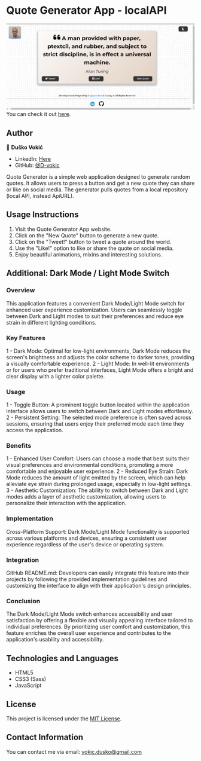 

# Quote Generator App - localAPI

![Quote Generator Preview](screenshot.png)
You can check it out [here](https://d-vokic.github.io/Quotations-Generator-App/).

## Author

👤 **Duško Vokić**

* LinkedIn: [Here](https://linkedin.com/in/duško-vokić-0337a2106)
* GitHub: [@D-vokic](https://github.com/D-vokic)

Quote Generator is a simple web application designed to generate random quotes. It allows users to press a button and get a new quote they can share or like on social media. The generator pulls quotes from a local repository (local API, instead ApiURL).

## Usage Instructions

1. Visit the Quote Generator App website.
2. Click on the "New Quote" button to generate a new quote.
3. Click on the "Tweet!" button to tweet a quote around the world.
4. Use the "Like!" option to like or share the quote on social media.
5. Enjoy beautiful animations, mixins and interesting solutions.

## Additional: Dark Mode / Light Mode Switch

### Overview
This application features a convenient Dark Mode/Light Mode switch for enhanced user experience customization. Users can seamlessly toggle between Dark and Light modes to suit their preferences and reduce eye strain in different lighting conditions.

### Key Features
1 - Dark Mode: Optimal for low-light environments, Dark Mode reduces the screen's brightness and adjusts the color scheme to darker tones, providing a visually comfortable experience.
2 - Light Mode: In well-lit environments or for users who prefer traditional interfaces, Light Mode offers a bright and clear display with a lighter color palette.

### Usage
1 - Toggle Button: A prominent toggle button located within the application interface allows users to switch between Dark and Light modes effortlessly.
2 - Persistent Setting: The selected mode preference is often saved across sessions, ensuring that users enjoy their preferred mode each time they access the application.

### Benefits
1 - Enhanced User Comfort: Users can choose a mode that best suits their visual preferences and environmental conditions, promoting a more comfortable and enjoyable user experience.
2 - Reduced Eye Strain: Dark Mode reduces the amount of light emitted by the screen, which can help alleviate eye strain during prolonged usage, especially in low-light settings.
3 - Aesthetic Customization: The ability to switch between Dark and Light modes adds a layer of aesthetic customization, allowing users to personalize their interaction with the application.

### Implementation
Cross-Platform Support: Dark Mode/Light Mode functionality is supported across various platforms and devices, ensuring a consistent user experience regardless of the user's device or operating system.

### Integration
GitHub README.md: Developers can easily integrate this feature into their projects by following the provided implementation guidelines and customizing the interface to align with their application's design principles.

### Conclusion
The Dark Mode/Light Mode switch enhances accessibility and user satisfaction by offering a flexible and visually appealing interface tailored to individual preferences. By prioritizing user comfort and customization, this feature enriches the overall user experience and contributes to the application's usability and accessibility.

## Technologies and Languages

- HTML5
- CSS3 (Sass)
- JavaScript

## License

This project is licensed under the [MIT License](https://www.mit.edu/~amini/LICENSE.md).

## Contact Information

You can contact me via email: vokic.dusko@gmail.com
